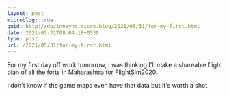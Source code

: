 ```yaml
---
layout: post
microblog: true
guid: http://dezinezync.micro.blog/2021/05/31/for-my-first.html
date: 2021-05-31T08:04:18+0530
type: post
url: /2021/05/31/for-my-first.html
---
```

For my first day off work tomorrow, I was thinking I'll make a shareable flight plan of all the forts in Maharashtra for FlightSim2020. 

I don't know if the game maps even have that data but it's worth a shot. 
